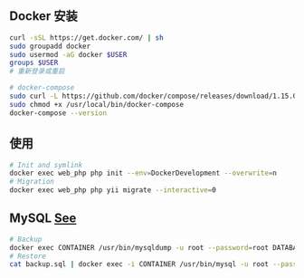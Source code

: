 ## Docker 安装

```bash
curl -sSL https://get.docker.com/ | sh
sudo groupadd docker
sudo usermod -aG docker $USER
groups $USER
# 重新登录或重启

# docker-compose
sudo curl -L https://github.com/docker/compose/releases/download/1.15.0/docker-compose-`uname -s`-`uname -m` -o /usr/local/bin/docker-compose
sudo chmod +x /usr/local/bin/docker-compose
docker-compose --version
```

## 使用

```bash
# Init and symlink
docker exec web_php php init --env=DockerDevelopment --overwrite=n
# Migration
docker exec web_php php yii migrate --interactive=0
```

## MySQL [See](https://gist.github.com/spalladino/6d981f7b33f6e0afe6bb)

```bash
# Backup
docker exec CONTAINER /usr/bin/mysqldump -u root --password=root DATABASE > backup.sql
# Restore
cat backup.sql | docker exec -i CONTAINER /usr/bin/mysql -u root --password=root DATABASE
```
